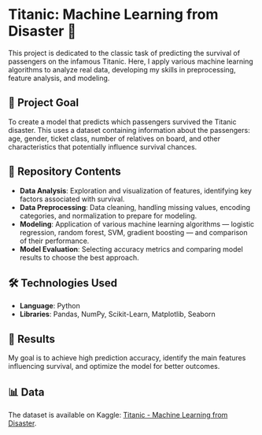 # Titanic: Machine Learning from Disaster 🚢

This project is dedicated to the classic task of predicting the survival of passengers on the infamous Titanic. Here, I apply various machine learning algorithms to analyze real data, developing my skills in preprocessing, feature analysis, and modeling.

## 📌 Project Goal
To create a model that predicts which passengers survived the Titanic disaster. This uses a dataset containing information about the passengers: age, gender, ticket class, number of relatives on board, and other characteristics that potentially influence survival chances.

## 📂 Repository Contents
- **Data Analysis**: Exploration and visualization of features, identifying key factors associated with survival.
- **Data Preprocessing**: Data cleaning, handling missing values, encoding categories, and normalization to prepare for modeling.
- **Modeling**: Application of various machine learning algorithms — logistic regression, random forest, SVM, gradient boosting — and comparison of their performance.
- **Model Evaluation**: Selecting accuracy metrics and comparing model results to choose the best approach.

## 🛠 Technologies Used
- **Language**: Python
- **Libraries**: Pandas, NumPy, Scikit-Learn, Matplotlib, Seaborn

## 🎯 Results
My goal is to achieve high prediction accuracy, identify the main features influencing survival, and optimize the model for better outcomes.

## 📊 Data
The dataset is available on Kaggle: [Titanic - Machine Learning from Disaster](https://www.kaggle.com/competitions/titanic).
